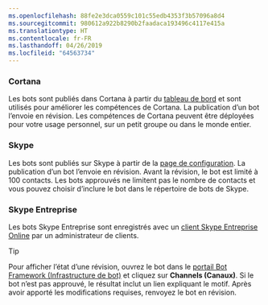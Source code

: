 ```yaml
---
ms.openlocfilehash: 88fe2e3dca0559c101c55edb4353f3b57096a8d4
ms.sourcegitcommit: 980612a922b8290b2faadaca193496c4117e415a
ms.translationtype: HT
ms.contentlocale: fr-FR
ms.lasthandoff: 04/26/2019
ms.locfileid: "64563734"
---
```

### <a name="cortana"></a>Cortana
Les bots sont publiés dans Cortana à partir du [tableau de bord](https://aka.ms/cortana-publish) et sont utilisés pour améliorer les compétences de Cortana. La publication d’un bot l’envoie en révision. Les compétences de Cortana peuvent être déployées pour votre usage personnel, sur un petit groupe ou dans le monde entier.

### <a name="skype"></a>Skype
Les bots sont publiés sur Skype à partir de la [page de configuration](~/bot-service-channel-connect-skype.md). La publication d’un bot l’envoie en révision. Avant la révision, le bot est limité à 100 contacts. Les bots approuvés ne limitent pas le nombre de contacts et vous pouvez choisir d’inclure le bot dans le répertoire de bots de Skype.

### <a name="skype-for-business"></a>Skype Entreprise
Les bots Skype Entreprise sont enregistrés avec un [client Skype Entreprise Online](https://msdn.microsoft.com/en-us/skype/Skype-For-Business-Bot-Framework/docs/overview) par un administrateur de clients.

> [!TIP]
> Pour afficher l’état d’une révision, ouvrez le bot dans le [portail Bot Framework (Infrastructure de bot)](https://dev.botframework.com/) et cliquez sur **Channels (Canaux)**.
> Si le bot n’est pas approuvé, le résultat inclut un lien expliquant le motif. Après avoir apporté les modifications requises, renvoyez le bot en révision.
